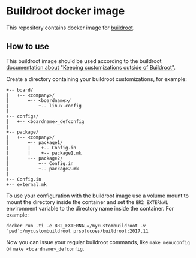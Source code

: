 # Buildroot docker image

This repository contains docker image for [buildroot](http://buildroot.org/).

## How to use

This buildroot image should be used according to the buildroot [documentation about "Keeping customizations outside of Buildroot"](http://buildroot.org/downloads/manual/manual.html#outside-br-custom).

Create a directory containing your buildroot customizations, for example:
```
+-- board/
|   +-- <company>/
|       +-- <boardname>/
|           +-- linux.config
|
+-- configs/
|   +-- <boardname>_defconfig
|
+-- package/
|   +-- <company>/
|       +-- package1/
|       |    +-- Config.in
|       |    +-- package1.mk
|       +-- package2/
|           +-- Config.in
|           +-- package2.mk
|
+-- Config.in
+-- external.mk
```

To use your configuration with the buildroot image use a volume mount to mount the directory inside the container and set the `BR2_EXTERNAL` environment variable to the directory name inside the container. For example:

```
docker run -ti -e BR2_EXTERNAL=/mycustombuildroot -v `pwd`:/mycustombuildroot prsolucoes/buildroot:2017.11
```

Now you can issue your regular buildroot commands, like `make menuconfig` or `make <boardname>_defconfig`.
